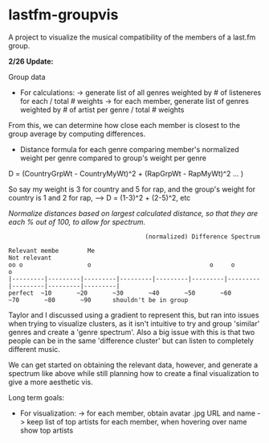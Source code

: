 lastfm-groupvis
======================

A project to visualize the musical compatibility of the members of a last.fm group.

**2/26 Update:**

Group data
  - For calculations:
      -> generate list of all genres weighted by # of listeneres for each / total # weights
      -> for each member, generate list of genres weighted by # of artist per genre / total # weights

From this, we can determine how close each member is closest to the group average by computing differences.
 - Distance formula for each genre comparing member's normalized weight per genre compared to group's weight per genre

D = (CountryGrpWt - CountryMyWt)^2 + (RapGrpWt - RapMyWt)^2 ... )

So say my weight is 3 for country and 5 for rap, and the group's weight for country is 1 and 2 for rap, -->
D = (1-3)^2 + (2-5)^2, etc

*Normalize distances based on largest calculated distance, so that they are each % out of 100, to allow for spectrum.*

                                          (normalized) Difference Spectrum

    Relevant membe        Me                                                              Not relevant
    oo o                  o                                 o     o                             o
    |---------|---------|---------|---------|---------|---------|---------|---------|---------|---------|
    perfect  ~10       ~20       ~30       ~40       ~50       ~60       ~70       ~80       ~90      shouldn't be in group

Taylor and I discussed using a gradient to represent this, but ran into issues when trying to visualize clusters, as it
isn't intuitive to try and group 'similar' genres and create a 'genre spectrum'. Also a big issue with this is that two people
can be in the same 'difference cluster' but can listen to completely different music.

We can get started on obtaining the relevant data, however, and generate a spectrum like above while still planning how 
to create a final visualization to give a more aesthetic vis.


Long term goals:
  - For visualization:
      -> for each member, obtain avatar .jpg URL and name
      -> keep list of top artists for each member, when hovering over name show top artists
